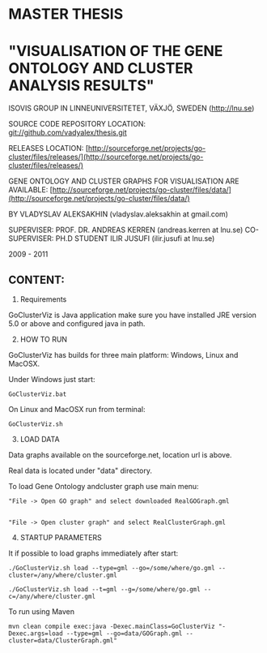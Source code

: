 
MASTER THESIS
===============================
"VISUALISATION OF THE GENE ONTOLOGY AND CLUSTER ANALYSIS RESULTS"
================================

ISOVIS GROUP IN  LINNEUNIVERSITETET, VÄXJÖ, SWEDEN (http://lnu.se)

SOURCE CODE REPOSITORY LOCATION: [git://github.com/vadyalex/thesis.git](git://github.com/vadyalex/thesis.git)

RELEASES LOCATION: [http://sourceforge.net/projects/go-cluster/files/releases/](http://sourceforge.net/projects/go-cluster/files/releases/)

GENE ONTOLOGY AND CLUSTER GRAPHS FOR VISUALISATION ARE AVAILABLE: [http://sourceforge.net/projects/go-cluster/files/data/](http://sourceforge.net/projects/go-cluster/files/data/)

BY VLADYSLAV ALEKSAKHIN (vladyslav.aleksakhin at gmail.com)

SUPERVISER: PROF. DR. ANDREAS KERREN (andreas.kerren at lnu.se)
CO-SUPERVISER: PH.D STUDENT ILIR JUSUFI (ilir.jusufi at lnu.se)

2009 - 2011


CONTENT:
--------------------------------

1.  Requirements

GoClusterViz is Java application make sure you have installed JRE version 5.0 or above and configured java in path.


2.  HOW TO RUN

GoClusterViz has builds for three main platform: Windows, Linux and MacOSX.

Under Windows just start:

    GoClusterViz.bat

On Linux and MacOSX run from terminal:

    GoClusterViz.sh

3.  LOAD DATA

Data graphs available on the sourceforge.net, location url is above.

Real data is located under "data" directory.

To load Gene Ontology andcluster graph use main menu:
    
    "File -> Open GO graph" and select downloaded RealGOGraph.gml
    
    
    "File -> Open cluster graph" and select RealClusterGraph.gml

4.  STARTUP PARAMETERS

It if possible to load graphs immediately after start:

    ./GoClusterViz.sh load --type=gml --go=/some/where/go.gml --cluster=/any/where/cluster.gml

    ./GoClusterViz.sh load --t=gml --g=/some/where/go.gml --c=/any/where/cluster.gml


To run using Maven

    mvn clean compile exec:java -Dexec.mainClass=GoClusterViz "-Dexec.args=load --type=gml --go=data/GOGraph.gml --cluster=data/ClusterGraph.gml"

